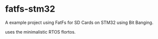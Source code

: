 # fatfs-stm32

A example project using FatFs for SD Cards on STM32 using Bit Banging.

uses the minimalistic RTOS flortos.